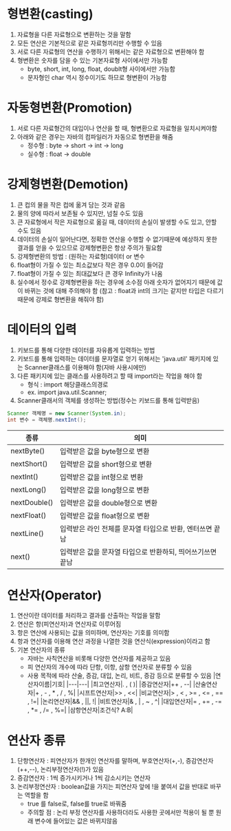 # 형변환(casting)

1. 자료형을 다른 자료형으로 변환하는 것을 말함
2. 모든 연산은 기본적으로 같은 자료형끼리만 수행할 수 있음
3. 서로 다른 자료형의 연산을 수행하기 위해서는 같은 자료형으로 변환해야 함
4. 형변환은 숫자를 담을 수 있는 기본자료형 사이에서만 가능함
    - byte, short, int, long, float, doublt형 사이에서만 가능함
    - 문자형인 char 역시 정수이기도 하므로 형변환이 가능함

# 자동형변환(Promotion)

1. 서로 다른 자료형간의 대입이나 연산을 할 때, 형변환으로 자료형을 일치시켜야함
2. 아래와 같은 경우는 자바의 컴파일러가 자동으로 형변환을 해줌
    - 정수형 : byte -> short -> int -> long
    - 실수형 : float -> double

# 강제형변환(Demotion)

1. 큰 컵의 물을 작은 컵에 옮겨 담는 것과 같음
2. 물의 양에 따라서 보존될 수 있지만, 넘칠 수도 있음
3. 큰 자료형에서 작은 자료형으로 옮길 때, 데이터의 손실이 발생할 수도 있고, 안할 수도 있음
4. 데이터의 손실이 일어난다면, 정확한 연산을 수행할 수 없기때문에 예상하지 못한 결과를 얻을 수 있으므로 강제형변환은 항상 주의가 필요함
5. 강제형변환의 방법 : (원하는 자료형)데이터 or 변수
6. float형이 가질 수 있는 최소값보다 작은 경우 0.0이 들어감
7. float형이 가질 수 있는 최대값보다 큰 경우 Infinity가 나옴
8. 실수에서 정수로 강제형변환을 하는 경우에 소수점 아래 숫자가 없어지기 때문에 값이 바뀌는 것에 대해 주의해야 함
(참고 : float과 int의 크기는 같지만 타입은 다르기때문에 강제로 형변환을 해줘야 함)

# 데이터의 입력

1. 키보드를 통해 다양한 데이터를 자유롭게 입력하는 방법
2. 키보드를 통해 입력하는 데이터를 문자열로 얻기 위해서는 'java.util' 패키지에 있는 Scanner클래스를 이용해야 함(자바 사용시에만)
3. 다른 패키지에 있는 클래스를 사용하려고 할 때 import라는 작업을 해야 함
    - 형식 : import 해당클래스의경로
    - ex. import java.util.Scanner;
4. Scanner클래서의 객체를 생성하는 방법(정수는 키보드를 통해 입력받음)
```java
Scanner 객체명 = new Scanner(System.in);
int 변수 = 객체명.nextInt();
```
|종류|의미|
|---|---|
|nextByte()|입력받은 값을 byte형으로 변환|
|nextShort()|입력받은 값을 short형으로 변환|
|nextInt()|입력받은 값을 int형으로 변환|
|nextLong()|입력받은 값을 long형으로 변환|
|nextDouble()|입력받은 값을 double형으로 변환|
|nextFloat()|입력받은 값을 float형으로 변환|
|nextLine()|입력받은 라인 전체를 문자열 타입으로 반환, 엔터쓰면 끝남|
|next()|입력받은 값을 문자열 타입으로 반환하되, 띄어쓰기쓰면 끝남|

# 연산자(Operator)

1. 연산이란 데이터를 처리하고 결과를 산출하는 작업을 말함
2. 연산은 항(피연산자)과 연산자로 이루어짐
3. 항은 연산에 사용되는 값을 의미하며, 연산자는 기호를 의미함
4. 항과 연산자를 이용해 연산 과정을 나열한 것을 연산식(expression)이라고 함
5. 기본 연산자의 종류
    - 자바는 사칙연산을 비롯해 다양한 연산자를 제공하고 있음
    - 피 연산자의 개수에 따라 단항, 이항, 삼항 연산자로 분류할 수 있음
    - 사용 목적에 따라 산술, 증감, 대입, 논리, 비트, 증감 등으로 분류할 수 있음
|연산자이름|기호|
|---|---|
|최고연산자|. , ( )|
|증감연산자|++ , --|
|산술연산자|+ , - , * , / , %|
|시프트연산자|>> , <<|
|비교연산자|> , < , >= , <= , == , !=|
|논리연산자|&& , ||, !|
|비트연산자|& , | , ~ , ^|
|대입연산자|= , += , -= , *= , /= , %=|
|삼항연산자|조건식? A:B|

# 연산자 종류

1. 단항연산자 : 피연산자가 한개인 연산자를 말하며, 부호연산자(+,-), 증감연산자(++,--), 논리부정연산자(!)가 있음
2. 증감연산자 : 1씩 증가시키거나 1씩 감소시키는 연산자
3. 논리부정연산자 : boolean값을 가지는 피연산자 앞에 !을 붙여서 값을 반대로 바꾸는 역할을 함
    - true 를 false로, false를 true로 바꿔줌
    - 주의할 점 : 논리 부정 연산자를 사용하더라도 사용한 곳에서만 적용이 될 뿐 원래 변수에 들어있는 값은 바뀌지않음